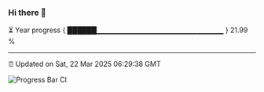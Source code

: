 ### Hi there 👋

⏳ Year progress { ██████▁▁▁▁▁▁▁▁▁▁▁▁▁▁▁▁▁▁▁▁▁▁▁▁ } 21.99 %

---

⏰ Updated on Sat, 22 Mar 2025 06:29:38 GMT

![Progress Bar CI](https://github.com/ZhaoGui/ZhaoGui/workflows/Progress%20Bar%20CI/badge.svg)
